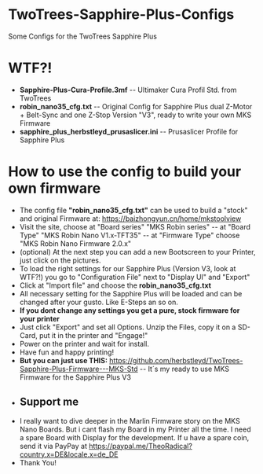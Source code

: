 # TwoTrees-Sapphire-Plus-Configs
Some Configs for the TwoTrees Sapphire Plus
# WTF?!
- **Sapphire-Plus-Cura-Profile.3mf** -- Ultimaker Cura Profil Std. from TwoTrees
- **robin_nano35_cfg.txt** -- Original Config for Sapphire Plus dual Z-Motor + Belt-Sync and one Z-Stop Version "V3", ready to write your own MKS Firmware
- **sapphire_plus_herbstleyd_prusaslicer.ini** -- Prusaslicer Profile for Sapphire Plus 
# How to use the config to build your own firmware
- The config file **"robin_nano35_cfg.txt"** can be used to build a "stock" and original Firmware at: https://baizhongyun.cn/home/mkstoolview
- Visit the site, choose at "Board series" "MKS Robin series" -- at "Board Type" "MKS Robin Nano V1.x-TFT35" -- at "Firmware Type" choose "MKS Robin Nano Firmware 2.0.x"
- (optional) At the next step you can add a new Bootscreen to your Printer, just click on the pictures.
- To load the right settings for our Sapphire Plus (Version V3, look at WTF?!) you go to "Configuration File" next to "Display UI" and "Export"
- Click at "Import file" and choose the **robin_nano35_cfg.txt**
- All necessary setting for the Sapphire Plus will be loaded and can be changed after your gusto. Like E-Steps an so on. 
- **If you dont change any settings you get a pure, stock firmware for your printer**
- Just click "Export" and set all Options. Unzip the Files, copy it on a SD-Card, put it in the printer and "Engage!"
- Power on the printer and wait for install. 
- Have fun and happy printing!
- **But you can just use THIS:** https://github.com/herbstleyd/TwoTrees-Sapphire-Plus-Firmware---MKS-Std -- It´s my ready to use MKS Firmware for the Sapphire Plus V3
- ## Support me
- I really want to dive deeper in the Marlin Firmware story on the MKS Nano Boards. But i cant flash my Board in my Printer all the time. I need a spare Board with Display for the development. If u have a spare coin, send it via PayPay at https://paypal.me/TheoRadical?country.x=DE&locale.x=de_DE
- Thank You!


